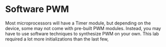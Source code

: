 # Software PWM
Most microprocessors will have a Timer module, but depending on the device, some may not come with pre-built PWM modules. Instead, you may have to use software techniques to synthesize PWM on your own.
This lab required a lot more initializations than the last few, 

